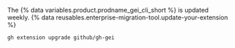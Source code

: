 The {% data variables.product.prodname_gei_cli_short %} is updated weekly. {% data reusables.enterprise-migration-tool.update-your-extension %}

```shell
gh extension upgrade github/gh-gei
```